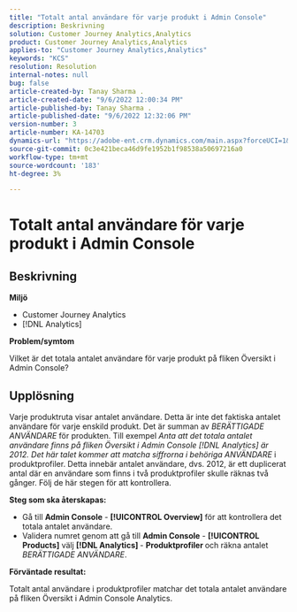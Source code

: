 ```yaml
---
title: "Totalt antal användare för varje produkt i Admin Console"
description: Beskrivning
solution: Customer Journey Analytics,Analytics
product: Customer Journey Analytics,Analytics
applies-to: "Customer Journey Analytics,Analytics"
keywords: "KCS"
resolution: Resolution
internal-notes: null
bug: false
article-created-by: Tanay Sharma .
article-created-date: "9/6/2022 12:00:34 PM"
article-published-by: Tanay Sharma .
article-published-date: "9/6/2022 12:32:06 PM"
version-number: 3
article-number: KA-14703
dynamics-url: "https://adobe-ent.crm.dynamics.com/main.aspx?forceUCI=1&pagetype=entityrecord&etn=knowledgearticle&id=45be0a81-db2d-ed11-9db1-002248086735"
source-git-commit: 0c3e421beca46d9fe1952b1f98538a50697216a0
workflow-type: tm+mt
source-wordcount: '183'
ht-degree: 3%

---
```


# Totalt antal användare för varje produkt i Admin Console

## Beskrivning


<b>Miljö</b>

- Customer Journey Analytics
- [!DNL Analytics]




<b>Problem/symtom</b>

Vilket är det totala antalet användare för varje produkt på fliken Översikt i Admin Console?




## Upplösning


Varje produktruta visar antalet användare. Detta är inte det faktiska antalet användare för varje enskild produkt. Det är summan av *BERÄTTIGADE ANVÄNDARE* för produkten. Till exempel *Anta att det totala antalet användare finns på fliken Översikt i Admin Console [!DNL Analytics] är 2012. Det här talet kommer att matcha siffrorna i behöriga ANVÄNDARE* i produktprofiler. Detta innebär antalet användare, dvs. 2012, är ett duplicerat antal där en användare som finns i två produktprofiler skulle räknas två gånger. Följ de här stegen för att kontrollera.

<b>Steg som ska återskapas:</b>

- Gå till <b>Admin Console</b> - <b>[!UICONTROL Overview]</b> för att kontrollera det totala antalet användare.
- Validera numret genom att gå till <b>Admin Console</b> - <b>[!UICONTROL Products]</b> välj <b>[!DNL Analytics] </b> - <b>Produktprofiler </b>och räkna antalet *BERÄTTIGADE ANVÄNDARE*.




<b>Förväntade resultat:</b>

Totalt antal användare i produktprofiler matchar det totala antalet användare på fliken Översikt i Admin Console Analytics.
